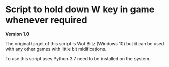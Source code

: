 # Script to hold down W key in game whenever required

**Version 1.0**

The original target of this script is Wot Blitz (Windows 10) but it can be used with any other games with little bit midifications.

To use this script uses Python 3.7 need to be installed on the system.
